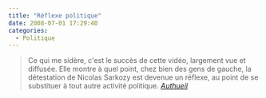 ```yaml
---
title: "Réflexe politique"
date: 2008-07-01 17:29:40
categories:
  - Politique
---
```


> Ce qui me sidère, c'est le succès de cette vidéo, largement vue et diffusée. Elle montre à quel point, chez bien des gens de gauche, la détestation de Nicolas Sarkozy est devenue un réflexe, au point de se substituer à tout autre activité politique.
> <cite>[Authueil](http://www.authueil.org/?2008/07/01/922-hair-plutot-que-penser)</cite>